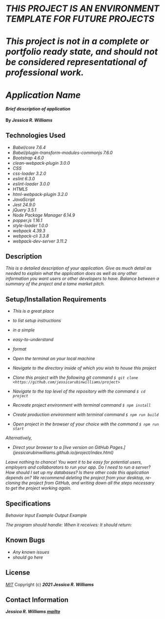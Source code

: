 # _THIS PROJECT IS AN ENVIRONMENT TEMPLATE FOR FUTURE PROJECTS_

# _This project is not in a complete or portfolio ready state, and should not be considered representational of professional work._

# _Application Name_

#### _Brief description of application_

#### By _**Jessica R. Williams**_

## Technologies Used

* _Babel/core 7.6.4_
* _Babel/plugin-transform-modules-commonjs 7.6.0_
* _Bootstrap 4.6.0_
* _clean-webpack-plugin 3.0.0_
* _CSS_
* _css-loader 3.2.0_
* _eslint 6.3.0_
* _eslint-loader 3.0.0_
* _HTML5_
* _html-webpack-plugin 3.2.0_
* _JavaScript_
* _Jest 24.9.0_
* _jQuery 3.5.1_
* _Node Package Manager 6.14.9_
* _popper.js 1.16.1_
* _style-loader 1.0.0_
* _webpack 4.39.3_
* _webpack-cli 3.3.8_
* _webpack-dev-server 3.11.2_

## Description

_This is a detailed description of your application. Give as much detail as needed to explain what the application does as well as any other information you want users or other developers to have. Balance between a summary of the project and a tame market pitch._

## Setup/Installation Requirements

* _This is a great place_
* _to list setup instructions_
* _in a simple_
* _easy-to-understand_
* _format_

* _Open the terminal on your local machine_
* _Navigate to the directory inside of which you wish to house this project_
* _Clone this project with the following git command `$ git clone <https://github.com/jessicarubinwilliams/project>`_
* _Navigate to the top level of the repository with the command `$ cd project`_
* _Recreate project environment with terminal command `$ npm install`_
* _Create production environment with terminal command `$ npm run build`_
* _Open project in the browser of your choice with the command `$ npm run start`_

_Alternatively,_

* _Direct your browser to a [live version on GitHub Pages.] (jessicarubinwilliams.github.io/project/index.html)_

_Leave nothing to chance! You want it to be easy for potential users, employers and collaborators to run your app. Do I need to run a server? How should I set up my databases? Is there other code this application depends on? We recommend deleting the project from your desktop, re-cloning the project from GitHub, and writing down all the steps necessary to get the project working again._

## Specifications

_Behavior_
_Input Example_
_Output Example_

_The program should handle:_
_When it receives:_
_It should return:_

## Known Bugs

* _Any known issues_
* _should go here_

## License
*[MIT](https://choosealicense.com/licenses/mit/)*
Copyright (c) **_2021 Jessica R. Williams_**
## Contact Information
**_Jessica R. Williams [mailto](mailto:jessicarubinwilliams@gmail.com)_**